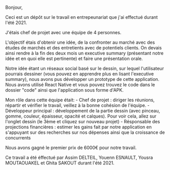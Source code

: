 Bonjour, 

Ceci est un dépôt sur le travail en entrepeunariat que j'ai effectué durant l'été 2021. 

J'étais chef de projet avec une équipe de 4 personnes. 

L'objectif étais d'obtenir une idée, de la confronter au marché avec des études de marchés et des entretients avec de potentiels clients. On devais ainsi rendre à la fin des deux mois un executive summary (présentant notre idée et en quoi elle est pertinente) et faire une présentation orale. 

Notre idée étant un réseaux social basé sur le dessin, sur lequel l'utilisateur pourrais dessiner (vous pouvez en apprendre plus en lisant l'executive summary), nous avons pus développer un prototype de cette application. Nous avons utilisé React Native et vous pouvez trouvez le code dans le dossier "code" ainsi que l'application sous forme d'APK. 

Mon rôle dans cette équipe était:
        - Chef de projet : diriger les réunions, répartir et vérifier le travail, veillez à la bonne cohésion de l'équipe.
        - Développeur principal : développement de la partie dessin (avec pinceau, gomme, couleur, épaisseur, opacité et calques). Pour voir cela, allez sur l'onglet dessin (le 3ème et cliquez sur nouveau projet)
        - Résponsable des projections financières : estimer les gains fait par notre application en s'appuyant sur des recherches sur nos dépenses ainsi que la croissance de concurrents 

Nous avons gagné le premier prix de 6000€ pour notre travail. 

Ce travail a été éffectué par Assim DELTEIL, Youenn ESNAULT, Yousra MOUTAOUAKEL et Ghita SAKOUT durant l'été 2021. 

